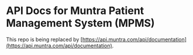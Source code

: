# API Docs for Muntra Patient Management System (MPMS)

This repo is being replaced by [https://api.muntra.com/api/documentation](https://api.muntra.com/api/documentation).
